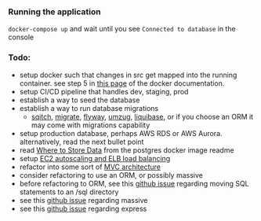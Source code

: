 ### Running the application

`docker-compose up` and wait until you see `Connected to database` in the console

### Todo:

  - setup docker such that changes in src get mapped into the running container. see step 5 in [this page](https://docs.docker.com/compose/gettingstarted/) of the docker documentation.
  - setup CI/CD pipeline that handles dev, staging, prod
  - establish a way to seed the database
  - establish a way to run database migrations
    - [sqitch](https://github.com/sqitchers/sqitch), [migrate](https://github.com/golang-migrate/migrate), [flyway](https://github.com/flyway/flyway-docker#docker-compose), [umzug](https://github.com/sequelize/umzug), [liquibase](http://www.liquibase.org/), or if you choose an ORM it may come with migrations capability
  - setup production database, perhaps AWS RDS or AWS Aurora. alternatively, read the next bullet point
  - read [Where to Store Data](https://hub.docker.com/_/postgres/) from the postgres docker image readme
  - setup [EC2 autoscaling and ELB load balancing](https://docs.aws.amazon.com/autoscaling/ec2/userguide/autoscaling-load-balancer.html)
  - refactor into some sort of [MVC architecture](https://itnext.io/a-new-and-better-mvc-pattern-for-node-express-478a95b09155)
  - consider refactoring to use an ORM, or possibly massive
  - before refactoring to ORM, see this [github issue](https://github.com/brianc/node-postgres/issues/1763#issuecomment-435961154) regarding moving SQL statements to an /sql directory
  - see this [github issue](https://github.com/dmfay/massive-js/issues/663#issuecomment-459915014) regarding massive
  - see this [github issue](https://github.com/brianc/node-postgres/issues/1151#issuecomment-461534295) regarding express
